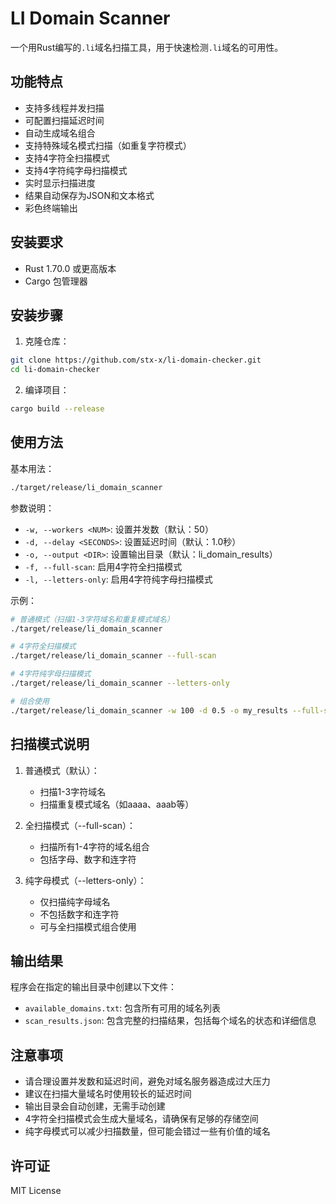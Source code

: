 # LI Domain Scanner

一个用Rust编写的`.li`域名扫描工具，用于快速检测`.li`域名的可用性。

## 功能特点

- 支持多线程并发扫描
- 可配置扫描延迟时间
- 自动生成域名组合
- 支持特殊域名模式扫描（如重复字符模式）
- 支持4字符全扫描模式
- 支持4字符纯字母扫描模式
- 实时显示扫描进度
- 结果自动保存为JSON和文本格式
- 彩色终端输出

## 安装要求

- Rust 1.70.0 或更高版本
- Cargo 包管理器

## 安装步骤

1. 克隆仓库：
```bash
git clone https://github.com/stx-x/li-domain-checker.git
cd li-domain-checker
```

2. 编译项目：
```bash
cargo build --release
```

## 使用方法

基本用法：
```bash
./target/release/li_domain_scanner
```

参数说明：
- `-w, --workers <NUM>`: 设置并发数（默认：50）
- `-d, --delay <SECONDS>`: 设置延迟时间（默认：1.0秒）
- `-o, --output <DIR>`: 设置输出目录（默认：li_domain_results）
- `-f, --full-scan`: 启用4字符全扫描模式
- `-l, --letters-only`: 启用4字符纯字母扫描模式

示例：
```bash
# 普通模式（扫描1-3字符域名和重复模式域名）
./target/release/li_domain_scanner

# 4字符全扫描模式
./target/release/li_domain_scanner --full-scan

# 4字符纯字母扫描模式
./target/release/li_domain_scanner --letters-only

# 组合使用
./target/release/li_domain_scanner -w 100 -d 0.5 -o my_results --full-scan --letters-only
```

## 扫描模式说明

1. 普通模式（默认）：
   - 扫描1-3字符域名
   - 扫描重复模式域名（如aaaa、aaab等）

2. 全扫描模式（--full-scan）：
   - 扫描所有1-4字符的域名组合
   - 包括字母、数字和连字符

3. 纯字母模式（--letters-only）：
   - 仅扫描纯字母域名
   - 不包括数字和连字符
   - 可与全扫描模式组合使用

## 输出结果

程序会在指定的输出目录中创建以下文件：
- `available_domains.txt`: 包含所有可用的域名列表
- `scan_results.json`: 包含完整的扫描结果，包括每个域名的状态和详细信息

## 注意事项

- 请合理设置并发数和延迟时间，避免对域名服务器造成过大压力
- 建议在扫描大量域名时使用较长的延迟时间
- 输出目录会自动创建，无需手动创建
- 4字符全扫描模式会生成大量域名，请确保有足够的存储空间
- 纯字母模式可以减少扫描数量，但可能会错过一些有价值的域名

## 许可证

MIT License 